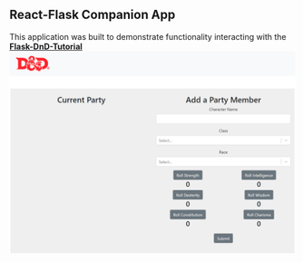 ## React-Flask Companion App
This application was built to demonstrate functionality interacting with the **[Flask-DnD-Tutorial](https://github.com/henrywinget/Flask-DnD-Tutorial)**
![Preview of adding party members in the app](./readmeimg.PNG)
